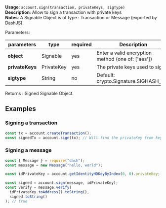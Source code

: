 **Usage**: `account.sign(transaction, privateKeys, sigType)`  
**Description**: Allow to sign a transaction with private keys  
**Notes**: A Signable Object is of type : Transaction or Message (exported by DashJS).

Parameters:

| parameters      | type       | required | Description                                       |
| --------------- | ---------- | -------- | ------------------------------------------------- |
| **object**      | Signable   | yes      | Enter a valid encryption method (one of: ['aes']) |
| **privateKeys** | PrivateKey | yes      | The private keys used to sign                     |
| **sigtype**     | String     | no       | Default: crypto.Signature.SIGHASH_ALL             |

Returns : Signed Signable Object.

## Examples

### Signing a transaction

```js
const tx = account.createTransaction();
const signedTx = account.sign(tx); // Will find the privateKey from keychain for you.
```

### Signing a message

```js
const { Message } = require("dash");
const message = new Message("hello, world");

const idPrivateKey = account.getIdentityHDKeyByIndex(0, 0).privateKey;

const signed = account.sign(message, idPrivateKey);
const verify = message.verify(
  idPrivateKey.toAddress().toString(),
  signed.toString()
); // true
```
